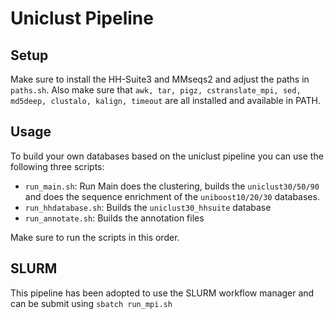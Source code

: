 # Uniclust Pipeline

## Setup
Make sure to install the HH-Suite3 and MMseqs2 and adjust the paths in `paths.sh`.
Also make sure that `awk, tar, pigz, cstranslate_mpi, sed, md5deep, clustalo, kalign, timeout` are all installed and available in PATH.

## Usage
To build your own databases based on the uniclust pipeline you can use the following three scripts:

* `run_main.sh`: Run Main does the clustering, builds the `uniclust30/50/90` and does the sequence enrichment of the `uniboost10/20/30` databases.
* `run_hhdatabase.sh`: Builds the `uniclust30_hhsuite` database
* `run_annotate.sh`: Builds the annotation files

Make sure to run the scripts in this order.

## SLURM
This pipeline has been adopted to use the SLURM workflow manager and can be submit using `sbatch run_mpi.sh `


